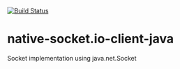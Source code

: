 
[![Build Status](https://travis-ci.org/mitkey/native-socket.io-client-java.svg?branch=master)](https://travis-ci.org/mitkey/native-socket.io-client-java)

# native-socket.io-client-java
Socket implementation using java.net.Socket
